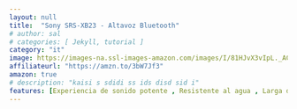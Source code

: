 ```yaml
---
layout: null
title:  "Sony SRS-XB23 - Altavoz Bluetooth"
# author: sal
# categories: [ Jekyll, tutorial ]
category: "it"
image: https://images-na.ssl-images-amazon.com/images/I/81HJvX3vIpL._AC_SX425_.jpg
affiliateurl: "https://amzn.to/3bW7Jf3"
amazon: true
# description: "kaisi s sdidi ss ids disd sid i"
features: [Experiencia de sonido potente , Resistente al agua , Larga duración de batería de hasta 12h]
---
```

